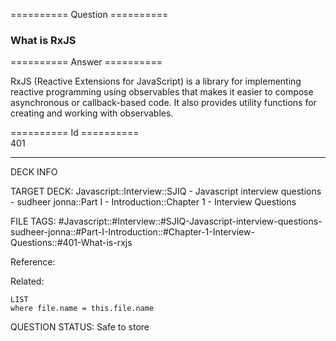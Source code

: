 ========== Question ==========  

### What is RxJS  

========== Answer ==========  

RxJS (Reactive Extensions for JavaScript) is a library for implementing reactive programming using observables that makes it easier to compose asynchronous or callback-based code. It also provides utility functions for creating and working with observables.

========== Id ==========  
401

---

DECK INFO

TARGET DECK: Javascript::Interview::SJIQ - Javascript interview questions - sudheer jonna::Part I - Introduction::Chapter 1 - Interview Questions

FILE TAGS: #Javascript::#Interview::#SJIQ-Javascript-interview-questions-sudheer-jonna::#Part-I-Introduction::#Chapter-1-Interview-Questions::#401-What-is-rxjs

Reference:

Related:

```dataview
LIST
where file.name = this.file.name
```

QUESTION STATUS: Safe to store
